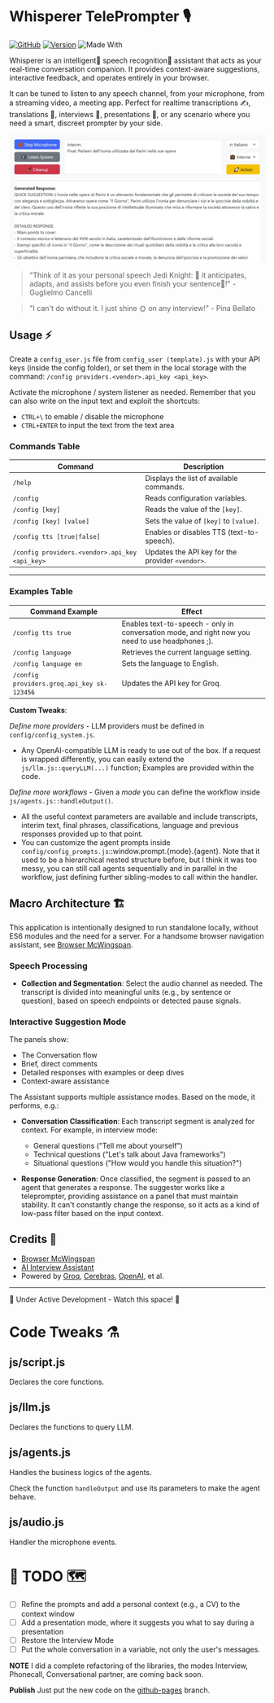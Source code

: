 # Whisperer TelePrompter 🎙️

[![GitHub](https://img.shields.io/badge/license-GNU-blue.svg)](https://github.com/artsakenos/Whisperer/blob/master/LICENSE)
[![Version](https://img.shields.io/badge/version-0.2.0-cyan.svg)](https://github.com/artsakenos/Whisperer/releases/tag/v0.2.0)
![Made With](https://img.shields.io/badge/made%20with-JavaScript-yellow)

Whisperer is an intelligent🤖 speech recognition💬 assistant that acts as your real-time conversation companion. 
It provides context-aware suggestions, interactive feedback, and operates entirely in your browser.

It can be tuned to listen to any speech channel, from your microphone, from a streaming video, a meeting app.
Perfect for realtime transcriptions ✍, translations 📜, interviews 💼, presentations 👥, 
or any scenario where you need a smart, discreet prompter by your side.

![Demo Banner](./assets/whisper_demo_banner.jpg)

> "Think of it as your personal speech Jedi Knight: 👨 it anticipates, adapts, and assists before you even finish your sentence🚀!" - Guglielmo Cancelli

> "I can't do without it. I just shine 🌞 on any interview!" - Pina Bellato

## Usage ⚡

Create a `config_user.js` file from `config_user (template).js` with your API keys (inside the config folder), 
or set them in the local storage with the command: 
`/config providers.<vendor>.api_key <api_key>`.

Activate the microphone / system listener as needed. 
Remember that you can also write on the input text and exploit the shortcuts:
* `CTRL+\` to emable / disable the microphone 
* `CTRL+ENTER` to input the text from the text area

### Commands Table  

| Command        | Description |
|---------------|-------------|
| `/help`       | Displays the list of available commands. |
| `/config`     | Reads configuration variables. |
| `/config [key]` | Reads the value of the `[key]`. |
| `/config [key] [value]` | Sets the value of `[key]` to `[value]`. |
| `/config tts [true\|false]` | Enables or disables TTS (text-to-speech). |
| `/config providers.<vendor>.api_key <api_key>` | Updates the API key for the provider `<vendor>`. |  

---

### Examples Table  

| Command Example | Effect |
|----------------|--------|
| `/config tts true` | Enables text-to-speech - only in conversation mode, and right now you need to use headphones ;). |
| `/config language` | Retrieves the current language setting. |
| `/config language en` | Sets the language to English. |
| `/config providers.groq.api_key sk-123456` | Updates the API key for Groq. |

**Custom Tweaks**:

*Define more providers* - LLM providers must be defined in `config/config_system.js`. 
- Any OpenAI-compatible LLM is ready to use out of the box. 
  If a request is wrapped differently, you can easily extend the `js/llm.js::queryLLM(...)` function;
  Examples are provided within the code.

*Define more workflows* - Given a *mode* you can 
  define the workflow inside `js/agents.js::handleOutput()`. 
- All the useful context parameters are available and include 
  transcripts, interim text, final phrases, classifications, language and 
  previous responses provided up to that point.
- You can customize the agent prompts inside `config/config_prompts.js`::window.prompt.{mode}.{agent}. 
  Note that it used to be a hierarchical nested structure before,
  but I think it was too messy, you can still call agents sequentially and in parallel
  in the workflow, just defining further sibling-modes to call within the handler. 


## Macro Architecture 🏗️

This application is intentionally designed to run standalone locally, without ES6 modules and the need for a server. 
For a handsome browser navigation assistant, see [Browser McWingspan](https://github.com/artsakenos/BrowserMcWingspan).

### Speech Processing
- **Collection and Segmentation**: Select the audio channel as needed. 
  The transcript is divided into meaningful units (e.g., by sentence or question), based on speech endpoints or detected pause signals.

### Interactive Suggestion Mode
The panels show:
- The Conversation flow
- Brief, direct comments
- Detailed responses with examples or deep dives
- Context-aware assistance

The Assistant supports multiple assistance modes. Based on the mode, it performs, e.g.:

- **Conversation Classification**: Each transcript segment is analyzed for context. For example, in interview mode:
  - General questions ("Tell me about yourself")
  - Technical questions ("Let's talk about Java frameworks")
  - Situational questions ("How would you handle this situation?")

- **Response Generation**: Once classified, the segment is passed to an agent that generates a response. 
  The suggester works like a teleprompter, providing assistance on a panel that must maintain stability. It can't constantly change the response, so it acts as a kind of low-pass filter based on the input context.


## Credits 🙏
* [Browser McWingspan](https://github.com/artsakenos/BrowserMcWingspan)
* [AI Interview Assistant](https://github.com/pixelpump/Ai-Interview-Assistant-Chrome-Extension)
* Powered by [Groq](https://groq.com/), [Cerebras](https://cerebras.ai/), [OpenAI](https://labs.openai.com/), et al.

---
🚧 Under Active Development - Watch this space! 👀


# Code Tweaks ⚗️

## js/script.js

Declares the core functions.

## js/llm.js

Declares the functions to query LLM.

## js/agents.js

Handles the business logics of the agents.

Check the function `handleOutput` and use its parameters to make the agent behave.

## js/audio.js

Handler the microphone events.


# 🚧 TODO 🗺️
- [ ] Refine the prompts and add a personal context (e.g., a CV) to the context window
- [ ] Add a presentation mode, where it suggests you what to say during a presentation
- [ ] Restore the Interview Mode
- [ ] Put the whole conversation in a variable, not only the user's messages.

**NOTE** I did a complete refactoring of the libraries, 
the modes Interview, Phonecall, Conversational partner, are coming back soon.

**Publish** Just put the new code on the [github-pages](https://github.com/artsakenos/Whisperer/tree/github-pages) branch.
